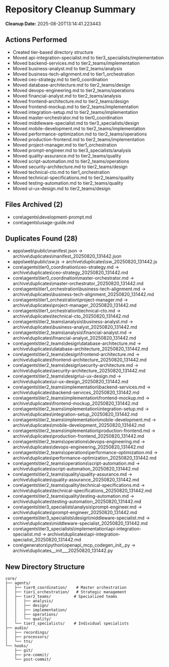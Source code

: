 # Repository Cleanup Summary

**Cleanup Date:** 2025-08-20T13:14:41.223443

## Actions Performed
- Created tier-based directory structure
- Moved api-integration-specialist.md to tier3_specialists/implementation
- Moved backend-services.md to tier2_teams/implementation
- Moved business-analyst.md to tier2_teams/analysis
- Moved business-tech-alignment.md to tier1_orchestration
- Moved ceo-strategy.md to tier0_coordination
- Moved database-architecture.md to tier2_teams/design
- Moved devops-engineering.md to tier2_teams/operations
- Moved financial-analyst.md to tier2_teams/analysis
- Moved frontend-architecture.md to tier2_teams/design
- Moved frontend-mockup.md to tier2_teams/implementation
- Moved integration-setup.md to tier2_teams/implementation
- Moved master-orchestrator.md to tier0_coordination
- Moved middleware-specialist.md to tier3_specialists/design
- Moved mobile-development.md to tier2_teams/implementation
- Moved performance-optimization.md to tier2_teams/operations
- Moved production-frontend.md to tier2_teams/implementation
- Moved project-manager.md to tier1_orchestration
- Moved prompt-engineer.md to tier3_specialists/analysis
- Moved quality-assurance.md to tier2_teams/quality
- Moved script-automation.md to tier2_teams/operations
- Moved security-architecture.md to tier2_teams/design
- Moved technical-cto.md to tier1_orchestration
- Moved technical-specifications.md to tier2_teams/quality
- Moved testing-automation.md to tier2_teams/quality
- Moved ui-ux-design.md to tier2_teams/design

## Files Archived (2)
- core\agents\development-prompt.md
- core\agents\usage-guide.md

## Duplicates Found (28)
- apps\web\public\manifest.json → archive\duplicates\manifest_20250820_131442.json
- apps\web\public\sw.js → archive\duplicates\sw_20250820_131442.js
- core\agents\tier0_coordination\ceo-strategy.md → archive\duplicates\ceo-strategy_20250820_131442.md
- core\agents\tier0_coordination\master-orchestrator.md → archive\duplicates\master-orchestrator_20250820_131442.md
- core\agents\tier1_orchestration\business-tech-alignment.md → archive\duplicates\business-tech-alignment_20250820_131442.md
- core\agents\tier1_orchestration\project-manager.md → archive\duplicates\project-manager_20250820_131442.md
- core\agents\tier1_orchestration\technical-cto.md → archive\duplicates\technical-cto_20250820_131442.md
- core\agents\tier2_teams\analysis\business-analyst.md → archive\duplicates\business-analyst_20250820_131442.md
- core\agents\tier2_teams\analysis\financial-analyst.md → archive\duplicates\financial-analyst_20250820_131442.md
- core\agents\tier2_teams\design\database-architecture.md → archive\duplicates\database-architecture_20250820_131442.md
- core\agents\tier2_teams\design\frontend-architecture.md → archive\duplicates\frontend-architecture_20250820_131442.md
- core\agents\tier2_teams\design\security-architecture.md → archive\duplicates\security-architecture_20250820_131442.md
- core\agents\tier2_teams\design\ui-ux-design.md → archive\duplicates\ui-ux-design_20250820_131442.md
- core\agents\tier2_teams\implementation\backend-services.md → archive\duplicates\backend-services_20250820_131442.md
- core\agents\tier2_teams\implementation\frontend-mockup.md → archive\duplicates\frontend-mockup_20250820_131442.md
- core\agents\tier2_teams\implementation\integration-setup.md → archive\duplicates\integration-setup_20250820_131442.md
- core\agents\tier2_teams\implementation\mobile-development.md → archive\duplicates\mobile-development_20250820_131442.md
- core\agents\tier2_teams\implementation\production-frontend.md → archive\duplicates\production-frontend_20250820_131442.md
- core\agents\tier2_teams\operations\devops-engineering.md → archive\duplicates\devops-engineering_20250820_131442.md
- core\agents\tier2_teams\operations\performance-optimization.md → archive\duplicates\performance-optimization_20250820_131442.md
- core\agents\tier2_teams\operations\script-automation.md → archive\duplicates\script-automation_20250820_131442.md
- core\agents\tier2_teams\quality\quality-assurance.md → archive\duplicates\quality-assurance_20250820_131442.md
- core\agents\tier2_teams\quality\technical-specifications.md → archive\duplicates\technical-specifications_20250820_131442.md
- core\agents\tier2_teams\quality\testing-automation.md → archive\duplicates\testing-automation_20250820_131442.md
- core\agents\tier3_specialists\analysis\prompt-engineer.md → archive\duplicates\prompt-engineer_20250820_131442.md
- core\agents\tier3_specialists\design\middleware-specialist.md → archive\duplicates\middleware-specialist_20250820_131442.md
- core\agents\tier3_specialists\implementation\api-integration-specialist.md → archive\duplicates\api-integration-specialist_20250820_131442.md
- core\generators\python\openapi_mcp_codegen\__init__.py → archive\duplicates\__init___20250820_131442.py

## New Directory Structure
```
core/
├── agents/
│   ├── tier0_coordination/    # Master orchestration
│   ├── tier1_orchestration/   # Strategic management
│   ├── tier2_teams/          # Specialized teams
│   │   ├── analysis/
│   │   ├── design/
│   │   ├── implementation/
│   │   ├── operations/
│   │   └── quality/
│   └── tier3_specialists/    # Individual specialists
├── audio/
│   ├── recordings/
│   ├── processors/
│   └── tts/
└── hooks/
    ├── git/
    ├── pre-commit/
    └── post-commit/
```
